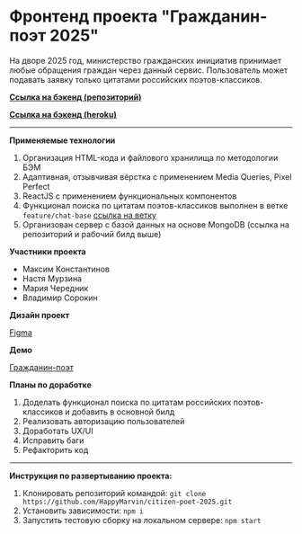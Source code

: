 # Фронтенд проекта "Гражданин-поэт 2025"

На дворе 2025 год, министерство гражданских инициатив принимает любые обращения граждан через данный сервис.
Пользователь может подавать заявку только цитатами российских поэтов-классиков.

**[Ссылка на бэкенд (репозиторий)](https://github.com/konstantinovmax/citizen-poet-2025-express)**

**[Ссылка на бэкенд (heroku)](https://citizen-poet-2025.herokuapp.com/)**


---

**Применяемые технологии**
1. Организация HTML-кода и файлового хранилища по методологии БЭМ
2. Адаптивная, отзывчивая вёрстка с применением Media Queries, Pixel Perfect
3. ReactJS с применением функциональных компонентов
4. Функционал поиска по цитатам поэтов-классиков выполнен в ветке `feature/chat-base` [ссылка на ветку](https://github.com/HappyMarvin/citizen-poet-2025/tree/feature/chat-base)
5. Организован сервер с базой данных на основе MongoDB (ссылка на репозиторий и рабочий билд выше)

**Участники проекта**
- Максим Константинов
- Настя Мурзина
- Мария Чередник
- Владимир Сорокин

**Дизайн проект**

[Figma](https://www.figma.com/file/Nf4TGlb5xZuxMB4f8EuarQ/%D0%93%D1%80%D0%B0%D0%B6%D0%B4%D0%B0%D0%BD%D0%B8%D0%BD-%D0%BF%D0%BE%D1%8D%D1%82)

**Демо**

[Гражданин-поэт](https://happymarvin.github.io/citizen-poet-2025/#/)

**Планы по доработке**
1. Доделать функционал поиска по цитатам российских поэтов-классиков и добавить в основной билд
2. Реализовать авторизацию пользователей
3. Доработать UX/UI
4. Исправить баги
5. Рефакторить код


---

**Инструкция по развертыванию проекта:**
1. Клонировать репозиторий командой: `git clone https://github.com/HappyMarvin/citizen-poet-2025.git`
2. Установить зависимости: `npm i`
3. Запустить тестовую сборку на локальном сервере: `npm start`
